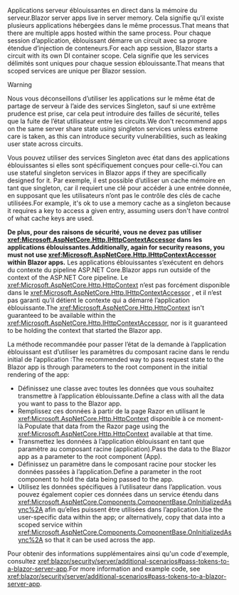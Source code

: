 <span data-ttu-id="c85a4-101">Applications serveur éblouissantes en direct dans la mémoire du serveur.</span><span class="sxs-lookup"><span data-stu-id="c85a4-101">Blazor server apps live in server memory.</span></span> <span data-ttu-id="c85a4-102">Cela signifie qu’il existe plusieurs applications hébergées dans le même processus.</span><span class="sxs-lookup"><span data-stu-id="c85a4-102">That means that there are multiple apps hosted within the same process.</span></span> <span data-ttu-id="c85a4-103">Pour chaque session d’application, éblouissant démarre un circuit avec sa propre étendue d’injection de conteneurs.</span><span class="sxs-lookup"><span data-stu-id="c85a4-103">For each app session, Blazor starts a circuit with its own DI container scope.</span></span> <span data-ttu-id="c85a4-104">Cela signifie que les services délimités sont uniques pour chaque session éblouissante.</span><span class="sxs-lookup"><span data-stu-id="c85a4-104">That means that scoped services are unique per Blazor session.</span></span>

> [!WARNING]
> <span data-ttu-id="c85a4-105">Nous vous déconseillons d’utiliser les applications sur le même état de partage de serveur à l’aide des services Singleton, sauf si une extrême prudence est prise, car cela peut introduire des failles de sécurité, telles que la fuite de l’état utilisateur entre les circuits.</span><span class="sxs-lookup"><span data-stu-id="c85a4-105">We don't recommend apps on the same server share state using singleton services unless extreme care is taken, as this can introduce security vulnerabilities, such as leaking user state across circuits.</span></span>

<span data-ttu-id="c85a4-106">Vous pouvez utiliser des services Singleton avec état dans des applications éblouissantes si elles sont spécifiquement conçues pour celle-ci.</span><span class="sxs-lookup"><span data-stu-id="c85a4-106">You can use stateful singleton services in Blazor apps if they are specifically designed for it.</span></span> <span data-ttu-id="c85a4-107">Par exemple, il est possible d’utiliser un cache mémoire en tant que singleton, car il requiert une clé pour accéder à une entrée donnée, en supposant que les utilisateurs n’ont pas le contrôle des clés de cache utilisées.</span><span class="sxs-lookup"><span data-stu-id="c85a4-107">For example, it's ok to use a memory cache as a singleton because it requires a key to access a given entry, assuming users don't have control of what cache keys are used.</span></span>

<span data-ttu-id="c85a4-108">**De plus, pour des raisons de sécurité, vous ne devez pas utiliser <xref:Microsoft.AspNetCore.Http.IHttpContextAccessor> dans les applications éblouissantes.**</span><span class="sxs-lookup"><span data-stu-id="c85a4-108">**Additionally, again for security reasons, you must not use <xref:Microsoft.AspNetCore.Http.IHttpContextAccessor> within Blazor apps.**</span></span> <span data-ttu-id="c85a4-109">Les applications éblouissantes s’exécutent en dehors du contexte du pipeline ASP.NET Core.</span><span class="sxs-lookup"><span data-stu-id="c85a4-109">Blazor apps run outside of the context of the ASP.NET Core pipeline.</span></span> <span data-ttu-id="c85a4-110">Le <xref:Microsoft.AspNetCore.Http.HttpContext> n’est pas forcément disponible dans le <xref:Microsoft.AspNetCore.Http.IHttpContextAccessor> , et il n’est pas garanti qu’il détient le contexte qui a démarré l’application éblouissante.</span><span class="sxs-lookup"><span data-stu-id="c85a4-110">The <xref:Microsoft.AspNetCore.Http.HttpContext> isn't guaranteed to be available within the <xref:Microsoft.AspNetCore.Http.IHttpContextAccessor>, nor is it guaranteed to be holding the context that started the Blazor app.</span></span>

<span data-ttu-id="c85a4-111">La méthode recommandée pour passer l’état de la demande à l’application éblouissant est d’utiliser les paramètres du composant racine dans le rendu initial de l’application :</span><span class="sxs-lookup"><span data-stu-id="c85a4-111">The recommended way to pass request state to the Blazor app is through parameters to the root component in the initial rendering of the app:</span></span>

* <span data-ttu-id="c85a4-112">Définissez une classe avec toutes les données que vous souhaitez transmettre à l’application éblouissante.</span><span class="sxs-lookup"><span data-stu-id="c85a4-112">Define a class with all the data you want to pass to the Blazor app.</span></span>
* <span data-ttu-id="c85a4-113">Remplissez ces données à partir de la page Razor en utilisant le <xref:Microsoft.AspNetCore.Http.HttpContext> disponible à ce moment-là.</span><span class="sxs-lookup"><span data-stu-id="c85a4-113">Populate that data from the Razor page using the <xref:Microsoft.AspNetCore.Http.HttpContext> available at that time.</span></span>
* <span data-ttu-id="c85a4-114">Transmettez les données à l’application éblouissant en tant que paramètre au composant racine (application).</span><span class="sxs-lookup"><span data-stu-id="c85a4-114">Pass the data to the Blazor app as a parameter to the root component (App).</span></span>
* <span data-ttu-id="c85a4-115">Définissez un paramètre dans le composant racine pour stocker les données passées à l’application.</span><span class="sxs-lookup"><span data-stu-id="c85a4-115">Define a parameter in the root component to hold the data being passed to the app.</span></span>
* <span data-ttu-id="c85a4-116">Utilisez les données spécifiques à l’utilisateur dans l’application. vous pouvez également copier ces données dans un service étendu dans <xref:Microsoft.AspNetCore.Components.ComponentBase.OnInitializedAsync%2A> afin qu’elles puissent être utilisées dans l’application.</span><span class="sxs-lookup"><span data-stu-id="c85a4-116">Use the user-specific data within the app; or alternatively, copy that data into a scoped service within <xref:Microsoft.AspNetCore.Components.ComponentBase.OnInitializedAsync%2A> so that it can be used across the app.</span></span>

<span data-ttu-id="c85a4-117">Pour obtenir des informations supplémentaires ainsi qu'un code d'exemple, consultez <xref:blazor/security/server/additional-scenarios#pass-tokens-to-a-blazor-server-app>.</span><span class="sxs-lookup"><span data-stu-id="c85a4-117">For more information and example code, see <xref:blazor/security/server/additional-scenarios#pass-tokens-to-a-blazor-server-app>.</span></span>
